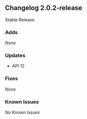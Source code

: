## Changelog 2.0.2-release

Stable Release

### Adds
_None_

### Updates
* API 12

### Fixes
_None_

### Known Issues
_No Known Issues_

